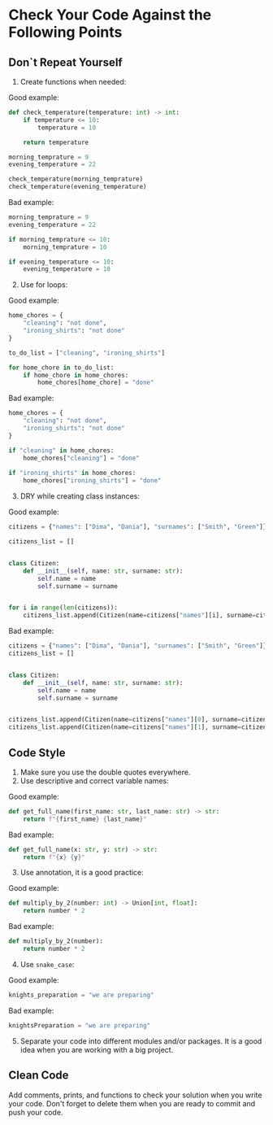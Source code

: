 # Сheck Your Code Against the Following Points

## Don`t Repeat Yourself

1. Create functions when needed:

Good example:

```python
def check_temperature(temperature: int) -> int:
    if temperature <= 10:
        temperature = 10

    return temperature

morning_temprature = 9
evening_temperature = 22

check_temperature(morning_temprature)
check_temperature(evening_temperature)
```

Bad example:

```python
morning_temprature = 9
evening_temperature = 22

if morning_temprature <= 10:
    morning_temprature = 10

if evening_temperature <= 10:
    evening_temperature = 10
```

2. Use for loops:

Good example:

```python
home_chores = {
    "cleaning": "not done",
    "ironing_shirts": "not done"
}

to_do_list = ["cleaning", "ironing_shirts"]

for home_chore in to_do_list:
    if home_chore in home_chores:
        home_chores[home_chore] = "done"
```

Bad example:

```python
home_chores = {
    "cleaning": "not done",
    "ironing_shirts": "not done"
}

if "cleaning" in home_chores:
    home_chores["cleaning"] = "done"
    
if "ironing_shirts" in home_chores:
    home_chores["ironing_shirts"] = "done"
```

3. DRY while creating class instances:

Good example:

```python
citizens = {"names": ["Dima", "Dania"], "surnames": ["Smith", "Green"]}

citizens_list = []


class Citizen:
    def __init__(self, name: str, surname: str):
        self.name = name
        self.surname = surname


for i in range(len(citizens)):
    citizens_list.append(Citizen(name=citizens["names"][i], surname=citizens["surnames"][i]))
```

Bad example:

```python
citizens = {"names": ["Dima", "Dania"], "surnames": ["Smith", "Green"]}
citizens_list = []


class Citizen:
    def __init__(self, name: str, surname: str):
        self.name = name
        self.surname = surname


citizens_list.append(Citizen(name=citizens["names"][0], surname=citizens["surnames"][0]))
citizens_list.append(Citizen(name=citizens["names"][1], surname=citizens["surnames"][1]))
```

## Code Style

1. Make sure you use the double quotes everywhere.
2. Use descriptive and correct variable names:

Good example:

```python
def get_full_name(first_name: str, last_name: str) -> str:
    return f"{first_name} {last_name}"
```

Bad example:

```python
def get_full_name(x: str, y: str) -> str:
    return f"{x} {y}"
```

3. Use annotation, it is a good practice:

Good example:

```python
def multiply_by_2(number: int) -> Union[int, float]:
    return number * 2
```

Bad example:

```python
def multiply_by_2(number):
    return number * 2
```

4. Use `snake_case`:

Good example:

```python
knights_preparation = "we are preparing"
```

Bad example:

```python
knightsPreparation = "we are preparing"
```

5. Separate your code into different modules and/or packages. 
It is a good idea when you are working with a big project.

## Clean Code

Add comments, prints, and functions to check your solution when you write your code. 
Don't forget to delete them when you are ready to commit and push your code.